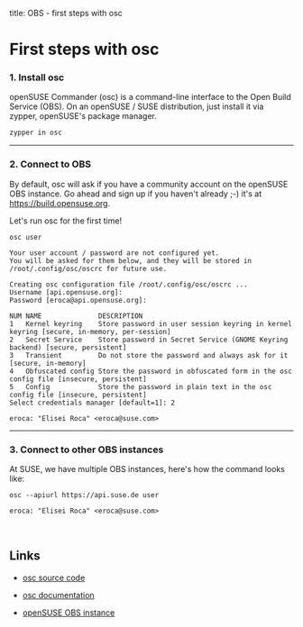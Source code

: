 title: OBS - first steps with osc

# First steps with osc


### 1. Install osc

openSUSE Commander (osc) is a command-line interface to the Open Build Service (OBS).
On an openSUSE / SUSE distribution, just install it via zypper, openSUSE's package manager.

``` bash
zypper in osc
```

* * *
### 2. Connect to OBS

By default, osc will ask if you have a community account on the openSUSE OBS instance.
Go ahead and sign up if you haven't already ;-) it's at https://build.opensuse.org.

Let's run osc for the first time!

``` hl_lines="1"
osc user

Your user account / password are not configured yet.
You will be asked for them below, and they will be stored in
/root/.config/osc/oscrc for future use.

Creating osc configuration file /root/.config/osc/oscrc ...
Username [api.opensuse.org]: 
Password [eroca@api.opensuse.org]: 

NUM NAME              DESCRIPTION
1   Kernel keyring    Store password in user session keyring in kernel keyring [secure, in-memory, per-session]
2   Secret Service    Store password in Secret Service (GNOME Keyring backend) [secure, persistent]
3   Transient         Do not store the password and always ask for it [secure, in-memory]
4   Obfuscated config Store the password in obfuscated form in the osc config file [insecure, persistent]
5   Config            Store the password in plain text in the osc config file [insecure, persistent]
Select credentials manager [default=1]: 2

eroca: "Elisei Roca" <eroca@suse.com>
```

* * *
### 3. Connect to other OBS instances

At SUSE, we have multiple OBS instances, here's how the command looks like:

``` hl_lines="1"
osc --apiurl https://api.suse.de user

eroca: "Elisei Roca" <eroca@suse.com>
```

<br/>

## Links

* [osc source code](https://github.com/openSUSE/osc)

* [osc documentation](https://en.opensuse.org/openSUSE:OSC)

* [openSUSE OBS instance](https://build.opensuse.org)
